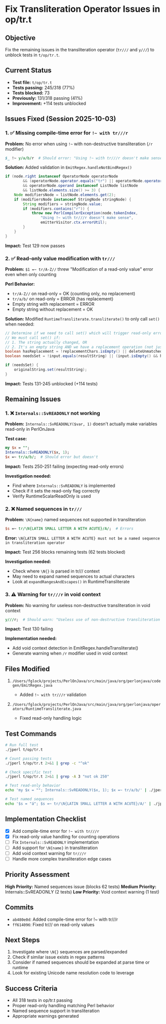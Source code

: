 # Fix Transliteration Operator Issues in op/tr.t

## Objective
Fix the remaining issues in the transliteration operator (`tr///` and `y///`) to unblock tests in `t/op/tr.t`.

## Current Status
- **Test file:** `t/op/tr.t`
- **Tests passing:** 245/318 (77%)
- **Tests blocked:** 73
- **Previously:** 131/318 passing (41%)
- **Improvement:** +114 tests unblocked

## Issues Fixed (Session 2025-10-03)

### 1. ✅ Missing compile-time error for `!~ with tr///r`
**Problem:** No error when using `!~` with non-destructive transliteration (`/r` modifier)
```perl
$_ !~ y/a/b/r  # Should error: "Using !~ with tr///r doesn't make sense"
```

**Solution:** Added validation in `EmitRegex.handleNotBindRegex()`
```java
if (node.right instanceof OperatorNode operatorNode 
        && (operatorNode.operator.equals("tr") || operatorNode.operator.equals("transliterate"))
        && operatorNode.operand instanceof ListNode listNode
        && listNode.elements.size() >= 3) {
    Node modifiersNode = listNode.elements.get(2);
    if (modifiersNode instanceof StringNode stringNode) {
        String modifiers = stringNode.value;
        if (modifiers.contains("r")) {
            throw new PerlCompilerException(node.tokenIndex, 
                "Using !~ with tr///r doesn't make sense", 
                emitterVisitor.ctx.errorUtil);
        }
    }
}
```

**Impact:** Test 129 now passes

### 2. ✅ Read-only value modification with `tr///`
**Problem:** `$1 =~ tr/A-Z//` threw "Modification of a read-only value" error even when only counting

**Perl Behavior:**
- `tr/A-Z//` on read-only = OK (counting only, no replacement)
- `tr/a/b/` on read-only = ERROR (has replacement)
- Empty string with replacement = ERROR
- Empty string without replacement = OK

**Solution:** Modified `RuntimeTransliterate.transliterate()` to only call `set()` when needed:
```java
// Determine if we need to call set() which will trigger read-only error if applicable
// We must call set() if:
// 1. The string actually changed, OR
// 2. It's an empty string AND we have a replacement operation (not just counting)
boolean hasReplacement = !replacementChars.isEmpty() || deleteUnmatched;
boolean needsSet = !input.equals(resultString) || (input.isEmpty() && hasReplacement);

if (needsSet) {
    originalString.set(resultString);
}
```

**Impact:** Tests 131-245 unblocked (+114 tests)

## Remaining Issues

### 1. ❌ `Internals::SvREADONLY` not working
**Problem:** `Internals::SvREADONLY($var, 1)` doesn't actually make variables read-only in PerlOnJava

**Test case:**
```perl
my $x = "";
Internals::SvREADONLY($x, 1);
$x =~ tr/a/b/;  # Should error but doesn't
```

**Impact:** Tests 250-251 failing (expecting read-only errors)

**Investigation needed:**
- Find where `Internals::SvREADONLY` is implemented
- Check if it sets the read-only flag correctly
- Verify RuntimeScalarReadOnly is used

### 2. ❌ Named sequences in `tr///` 
**Problem:** `\N{name}` named sequences not supported in transliteration
```perl
$s =~ tr/\N{LATIN SMALL LETTER A WITH ACUTE}/A/;  # Errors
```

**Error:** `\N{LATIN SMALL LETTER A WITH ACUTE} must not be a named sequence in transliteration operator`

**Impact:** Test 256 blocks remaining tests (62 tests blocked)

**Investigation needed:**
- Check where `\N{}` is parsed in tr/// context
- May need to expand named sequences to actual characters
- Look at `expandRangesAndEscapes()` in RuntimeTransliterate

### 3. ⚠️ Warning for `tr///r` in void context
**Problem:** No warning for useless non-destructive transliteration in void context
```perl
y///r;  # Should warn: "Useless use of non-destructive transliteration (tr///r)"
```

**Impact:** Test 130 failing

**Implementation needed:**
- Add void context detection in EmitRegex.handleTransliterate()
- Generate warning when `/r` modifier used in void context

## Files Modified
1. `/Users/fglock/projects/PerlOnJava/src/main/java/org/perlonjava/codegen/EmitRegex.java`
   - Added `!~ with tr///r` validation
   
2. `/Users/fglock/projects/PerlOnJava/src/main/java/org/perlonjava/operators/RuntimeTransliterate.java`
   - Fixed read-only handling logic

## Test Commands
```bash
# Run full test
./jperl t/op/tr.t

# Count passing tests
./jperl t/op/tr.t 2>&1 | grep -c "^ok"

# Check specific test
./jperl t/op/tr.t 2>&1 | grep -A 3 "not ok 250"

# Test read-only behavior
echo 'my $x = ""; Internals::SvREADONLY($x, 1); $x =~ tr/a/b/' | ./jperl

# Test named sequences
echo '$s = "á"; $s =~ tr/\N{LATIN SMALL LETTER A WITH ACUTE}/A/' | ./jperl
```

## Implementation Checklist
- [x] Add compile-time error for `!~ with tr///r`
- [x] Fix read-only value handling for counting operations
- [ ] Fix `Internals::SvREADONLY` implementation
- [ ] Add support for `\N{name}` in transliteration
- [ ] Add void context warning for `tr///r`
- [ ] Handle more complex transliteration edge cases

## Priority Assessment
**High Priority:** Named sequences issue (blocks 62 tests)
**Medium Priority:** Internals::SvREADONLY (2 tests)
**Low Priority:** Void context warning (1 test)

## Commits
- `ab480e0d`: Added compile-time error for !~ with tr///r
- `ff614096`: Fixed tr/// on read-only values

## Next Steps
1. Investigate where `\N{}` sequences are parsed/expanded
2. Check if similar issue exists in regex patterns
3. Consider if named sequences should be expanded at parse time or runtime
4. Look for existing Unicode name resolution code to leverage

## Success Criteria
- All 318 tests in op/tr.t passing
- Proper read-only handling matching Perl behavior
- Named sequence support in transliteration
- Appropriate warnings generated

